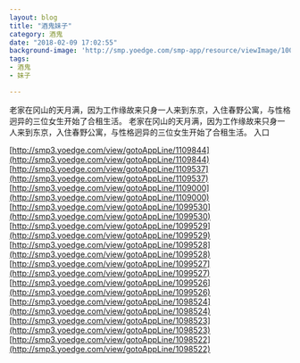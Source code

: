 ```yaml
---
layout: blog
title: "酒鬼妹子"
category: 酒鬼
date: "2018-02-09 17:02:55"
background-image: 'http://smp.yoedge.com/smp-app/resource/viewImage/1002453appline.png'
tags:
- 酒鬼
- 妹子

---
```

老家在冈山的天月满，因为工作缘故来只身一人来到东京，入住春野公寓，与性格迥异的三位女生开始了合租生活。
老家在冈山的天月满，因为工作缘故来只身一人来到东京，入住春野公寓，与性格迥异的三位女生开始了合租生活。
入口

[http://smp3.yoedge.com/view/gotoAppLine/1109844](http://smp3.yoedge.com/view/gotoAppLine/1109844)
[http://smp3.yoedge.com/view/gotoAppLine/1109537](http://smp3.yoedge.com/view/gotoAppLine/1109537)
[http://smp3.yoedge.com/view/gotoAppLine/1109000](http://smp3.yoedge.com/view/gotoAppLine/1109000)
[http://smp3.yoedge.com/view/gotoAppLine/1099530](http://smp3.yoedge.com/view/gotoAppLine/1099530)
[http://smp3.yoedge.com/view/gotoAppLine/1099529](http://smp3.yoedge.com/view/gotoAppLine/1099529)
[http://smp3.yoedge.com/view/gotoAppLine/1099528](http://smp3.yoedge.com/view/gotoAppLine/1099528)
[http://smp3.yoedge.com/view/gotoAppLine/1099527](http://smp3.yoedge.com/view/gotoAppLine/1099527)
[http://smp3.yoedge.com/view/gotoAppLine/1099526](http://smp3.yoedge.com/view/gotoAppLine/1099526)
[http://smp3.yoedge.com/view/gotoAppLine/1098524](http://smp3.yoedge.com/view/gotoAppLine/1098524)
[http://smp3.yoedge.com/view/gotoAppLine/1098523](http://smp3.yoedge.com/view/gotoAppLine/1098523)
[http://smp3.yoedge.com/view/gotoAppLine/1098522](http://smp3.yoedge.com/view/gotoAppLine/1098522)

        
